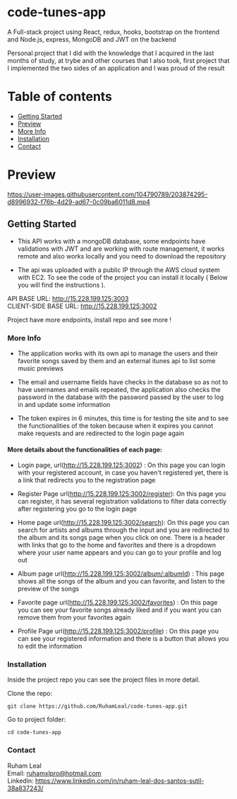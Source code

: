 # code-tunes-app

A Full-stack project using React, redux, hooks, bootstrap on the frontend and Node.js, express, MongoDB and JWT on the backend          

Personal project that I did with the knowledge that I acquired in the last months of study, at trybe and other courses that I also took, first project that I implemented the two sides of an application and I was proud of the result


# Table of contents

- [Getting Started](#getting-started)
- [Preview](#preview)
- [More Info](#more-info)
- [Installation](#installation)
- [Contact](#contact)


# Preview







https://user-images.githubusercontent.com/104790789/203874295-d8996932-f76b-4d29-ad67-0c09ba6011d8.mp4







## Getting Started

- This API works with a mongoDB database, some endpoints have validations with JWT and are working with route management, it works remote and also works locally and you need to download the repository     

- The api was uploaded with a public IP through the AWS cloud system with EC2. To see the code of the project you can install it locally ( Below you will find the instructions ).       



API BASE URL: http://15.228.199.125:3003        
CLIENT-SIDE BASE URL: http://15.228.199.125:3002  

Project have more endpoints, install repo and see more !

### More Info

- The application works with its own api to manage the users and their favorite songs saved by them and an external itunes api to list some music previews 

- The email and username fields have checks in the database so as not to have usernames and emails repeated, the application also checks the password in the database with the password passed by the user to log in and update some information          
 
- The token expires in 6 minutes, this time is for testing the site and to see the functionalities of the token because when it expires you cannot make requests and are redirected to the login page again

#### More details about the functionalities of each page:     

* Login page, url(http://15.228.199.125:3002) : On this page you can login with your registered account, in case you haven't registered yet, there is a link that redirects you to the registration page           

* Register Page url(http://15.228.199.125:3002/register): On this page you can register, it has several registration validations to filter data correctly after registering you go to the login page

* Home page url(http://15.228.199.125:3002/search): On this page you can search for artists and albums through the input and you are redirected to the album and its songs page when you click on one. There is a header with links that go to the home and favorites and there is a dropdown where your user name appears and you can go to your profile and log out

* Album page url(http://15.228.199.125:3002/album/:albumId) : This page shows all the songs of the album and you can favorite, and listen to the preview of the songs

* Favorite page url(http://15.228.199.125:3002/favorites) : On this page you can see your favorite songs already liked and if you want you can remove them from your favorites again

* Profile Page url(http://15.228.199.125:3002/profile) : On this page you can see your registered information and there is a button that allows you to edit the information
  

### Installation  

Inside the project repo you can see the project files in more detail.

Clone the repo:     
```
git clone https://github.com/RuhamLeal/code-tunes-app.git    
```

Go to project folder:     
```
cd code-tunes-app
```
          

### Contact

Ruham Leal    
Email: ruhamxlpro@hotmail.com    
Linkedin: https://www.linkedin.com/in/ruham-leal-dos-santos-sutil-38a837243/

